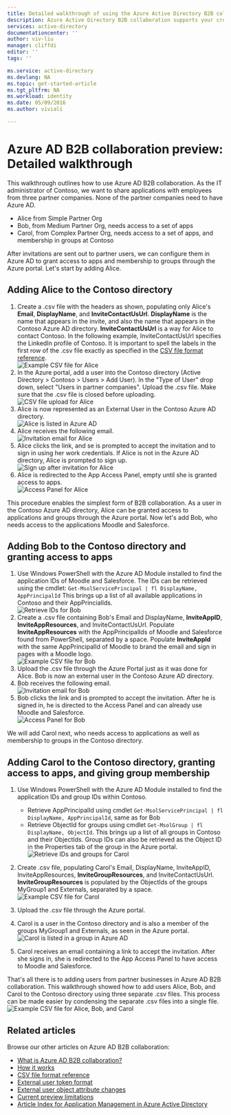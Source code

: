 ```yaml
---
title: Detailed walkthrough of using the Azure Active Directory B2B collaboration preview | Microsoft Azure
description: Azure Active Directory B2B collaboration supports your cross-company relationships by enabling business partners to selectively access your corporate applications
services: active-directory
documentationcenter: ''
author: viv-liu
manager: cliffdi
editor: ''
tags: ''

ms.service: active-directory
ms.devlang: NA
ms.topic: get-started-article
ms.tgt_pltfrm: NA
ms.workload: identity
ms.date: 05/09/2016
ms.author: viviali

---
```

# Azure AD B2B collaboration preview: Detailed walkthrough
This walkthrough outlines how to use Azure AD B2B collaboration. As the IT administrator of Contoso, we want to share applications with employees from three partner companies. None of the partner companies need to have Azure AD.

* Alice from Simple Partner Org
* Bob, from Medium Partner Org, needs access to a set of apps
* Carol, from Complex Partner Org, needs access to a set of apps, and membership in groups at Contoso

After invitations are sent out to partner users, we can configure them in Azure AD to grant access to apps and membership to groups through the Azure portal. Let's start by adding Alice.

## Adding Alice to the Contoso directory
1. Create a .csv file with the headers as shown, populating only Alice's **Email**, **DisplayName**, and **InviteContactUsUrl**. **DisplayName** is the name that appears in the invite, and also the name that appears in the Contoso Azure AD directory. **InviteContactUsUrl** is a way for Alice to contact Contoso. In the following example, InviteContactUsUrl specifies the LinkedIn profile of Contoso. It is important to spell the labels in the first row of the .csv file exactly as specified in the [CSV file format reference](active-directory-b2b-references-csv-file-format.md).  
   ![Example CSV file for Alice](./media/active-directory-b2b-detailed-walkthrough/AliceCSV.png)
2. In the Azure portal, add a user into the Contoso directory (Active Directory > Contoso > Users > Add User). In the "Type of User" drop down, select "Users in partner companies". Upload the .csv file. Make sure that the .csv file is closed before uploading.  
   ![CSV file upload for Alice](./media/active-directory-b2b-detailed-walkthrough/AliceUpload.png)
3. Alice is now represented as an External User in the Contoso Azure AD directory.  
   ![Alice is listed in Azure AD](./media/active-directory-b2b-detailed-walkthrough/AliceInAD.png)
4. Alice receives the following email.  
   ![Invitation email for Alice](./media/active-directory-b2b-detailed-walkthrough/AliceEmail.png)
5. Alice clicks the link, and se is prompted to accept the invitation and to sign in using her work credentials. If Alice is not in the Azure AD directory, Alice is prompted to sign up.  
   ![Sign up after invitation for Alice](./media/active-directory-b2b-detailed-walkthrough/AliceSignUp.png)
6. Alice is redirected to the App Access Panel, empty until she is granted access to apps.  
   ![Access Panel for Alice](./media/active-directory-b2b-detailed-walkthrough/AliceAccessPanel.png)

This procedure enables the simplest form of B2B collaboration. As a user in the Contoso Azure AD directory, Alice can be granted access to applications and groups through the Azure portal. Now let's add Bob, who needs access to the applications Moodle and Salesforce.

## Adding Bob to the Contoso directory and granting access to apps
1. Use Windows PowerShell with the Azure AD Module installed to find the application IDs of Moodle and Salesforce. The IDs can be retrieved using the cmdlet: `Get-MsolServicePrincipal | fl DisplayName, AppPrincipalId` This brings up a list of all available applications in Contoso and their AppPrincialIds.  
   ![Retrieve IDs for Bob](./media/active-directory-b2b-detailed-walkthrough/BobPowerShell.png)
2. Create a .csv file containing Bob's Email and DisplayName, **InviteAppID**, **InviteAppResources**, and InviteContactUsUrl. Populate **InviteAppResources** with the AppPrincipalIds of Moodle and Salesforce found from PowerShell, separated by a space. Populate **InviteAppId** with the same AppPrincipalId of Moodle to brand the email and sign in pages with a Moodle logo.  
   ![Example CSV file for Bob](./media/active-directory-b2b-detailed-walkthrough/BobCSV.png)
3. Upload the .csv file through the Azure Portal just as it was done for Alice. Bob is now an external user in the Contoso Azure AD directory.
4. Bob receives the following email.  
   ![Invitation email for Bob](./media/active-directory-b2b-detailed-walkthrough/BobEmail.png)
5. Bob clicks the link and is prompted to accept the invitation. After he is signed in, he is directed to the Access Panel and can already use Moodle and Salesforce.  
   ![Access Panel for Bob](./media/active-directory-b2b-detailed-walkthrough/BobAccessPanel.png)

We will add Carol next, who needs access to applications as well as membership to groups in the Contoso directory.

## Adding Carol to the Contoso directory, granting access to apps, and giving group membership
1. Use Windows PowerShell with the Azure AD Module installed to find the application IDs and group IDs within Contoso.
   
   * Retrieve AppPrincipalId using cmdlet `Get-MsolServicePrincipal | fl DisplayName, AppPrincipalId`, same as for Bob
   * Retrieve ObjectId for groups using cmdlet `Get-MsolGroup | fl DisplayName, ObjectId`. This brings up a list of all groups in Contoso and their ObjectIds. Group IDs can also be retrieved as the Object ID in the Properties tab of the group in the Azure portal.  
     ![Retrieve IDs and groups for Carol](./media/active-directory-b2b-detailed-walkthrough/CarolPowerShell.png)
2. Create .csv file, populating Carol's Email, DisplayName, InviteAppID, InviteAppResources, **InviteGroupResources**, and InviteContactUsUrl. **InviteGroupResources** is populated by the ObjectIds of the groups MyGroup1 and Externals, separated by a space.  
   ![Example CSV file for Carol](./media/active-directory-b2b-detailed-walkthrough/CarolCSV.png)
3. Upload the .csv file through the Azure portal.
4. Carol is a user in the Contoso directory and is also a member of the groups MyGroup1 and Externals, as seen in the Azure portal.  
   ![Carol is listed in a group in Azure AD](./media/active-directory-b2b-detailed-walkthrough/CarolGroup.png)
5. Carol receives an email containing a link to accept the invitation. After she signs in, she is redirected to the App Access Panel to have access to Moodle and Salesforce.  

That's all there is to adding users from partner businesses in Azure AD B2B collaboration. This walkthrough showed how to add users Alice, Bob, and Carol to the Contoso directory using three separate .csv files. This process can be made easier by condensing the separate .csv files into a single file.  
![Example CSV file for Alice, Bob, and Carol](./media/active-directory-b2b-detailed-walkthrough/CombinedCSV.png)

## Related articles
Browse our other articles on Azure AD B2B collaboration:

* [What is Azure AD B2B collaboration?](active-directory-b2b-what-is-azure-ad-b2b.md)
* [How it works](active-directory-b2b-how-it-works.md)
* [CSV file format reference](active-directory-b2b-references-csv-file-format.md)
* [External user token format](active-directory-b2b-references-external-user-token-format.md)
* [External user object attribute changes](active-directory-b2b-references-external-user-object-attribute-changes.md)
* [Current preview limitations](active-directory-b2b-current-preview-limitations.md)
* [Article Index for Application Management in Azure Active Directory](active-directory-apps-index.md)

